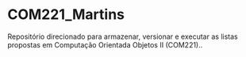 # COM221_Martins
Repositório direcionado para armazenar, versionar e executar as listas propostas em Computação Orientada Objetos II (COM221)..
